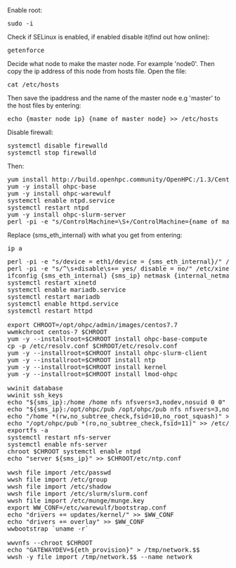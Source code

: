 Enable root:
<pre>sudo -i</pre>
Check if SELinux is enabled, if enabled disable it(find out how online):
<pre>
getenforce
</pre>
Decide what node to make the master node. For example 'node0'. Then copy the ip address of this node from hosts file. Open the file:
<pre>cat /etc/hosts</pre>
Then save the ipaddress and the name of the master node e.g 'master' to the host files by entering:
<pre>echo {master_node_ip} {name_of_master_node} >> /etc/hosts</pre>
Disable firewall:
<pre>
systemctl disable firewalld 
systemctl stop firewalld
</pre>
Then:
<pre>
yum install http://build.openhpc.community/OpenHPC:/1.3/CentOS_7/x86_64/ohpc-release-1.3-1.el7.x86_64.rpm
yum -y install ohpc-base
yum -y install ohpc-warewulf
systemctl enable ntpd.service
systemctl restart ntpd
yum -y install ohpc-slurm-server
perl -pi -e "s/ControlMachine=\S+/ControlMachine={name_of_master_node}/" /etc/slurm/slurm.conf
</pre>
Replace {sms_eth_internal} with what you get from entering:
<pre>ip a</pre>
<pre>
perl -pi -e "s/device = eth1/device = {sms_eth_internal}/" /etc/warewulf/provision.conf
perl -pi -e "s/^\s+disable\s+= yes/ disable = no/" /etc/xinetd.d/tftp
ifconfig {sms_eth_internal} {sms_ip} netmask {internal_netmask} up
systemctl restart xinetd
systemctl enable mariadb.service
systemctl restart mariadb
systemctl enable httpd.service
systemctl restart httpd

export CHROOT=/opt/ohpc/admin/images/centos7.7
wwmkchroot centos-7 $CHROOT
yum -y --installroot=$CHROOT install ohpc-base-compute
cp -p /etc/resolv.conf $CHROOT/etc/resolv.conf
yum -y --installroot=$CHROOT install ohpc-slurm-client
yum -y --installroot=$CHROOT install ntp
yum -y --installroot=$CHROOT install kernel
yum -y --installroot=$CHROOT install lmod-ohpc

wwinit database
wwinit ssh_keys
echo "${sms_ip}:/home /home nfs nfsvers=3,nodev,nosuid 0 0" >> $CHROOT/etc/fstab
echo "${sms_ip}:/opt/ohpc/pub /opt/ohpc/pub nfs nfsvers=3,nodev 0 0" >> $CHROOT/etc/fstab
echo "/home *(rw,no_subtree_check,fsid=10,no_root_squash)" >> /etc/exports
echo "/opt/ohpc/pub *(ro,no_subtree_check,fsid=11)" >> /etc/exports
exportfs -a
systemctl restart nfs-server
systemctl enable nfs-server
chroot $CHROOT systemctl enable ntpd
echo "server ${sms_ip}" >> $CHROOT/etc/ntp.conf

wwsh file import /etc/passwd
wwsh file import /etc/group
wwsh file import /etc/shadow
wwsh file import /etc/slurm/slurm.conf
wwsh file import /etc/munge/munge.key
export WW_CONF=/etc/warewulf/bootstrap.conf
echo "drivers += updates/kernel/" >> $WW_CONF
echo "drivers += overlay" >> $WW_CONF
wwbootstrap `uname -r`

wwvnfs --chroot $CHROOT
echo "GATEWAYDEV=${eth_provision}" > /tmp/network.$$
wwsh -y file import /tmp/network.$$ --name network

</pre>
